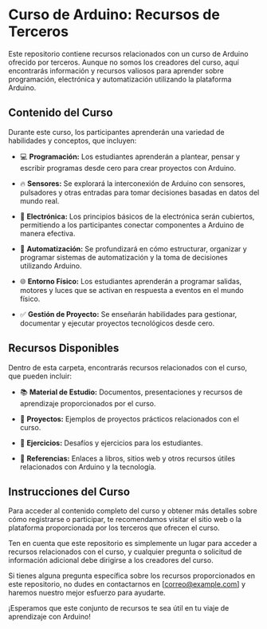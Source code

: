 # Curso de Arduino: Recursos de Terceros

Este repositorio contiene recursos relacionados con un curso de Arduino ofrecido por terceros. Aunque no somos los creadores del curso, aquí encontrarás información y recursos valiosos para aprender sobre programación, electrónica y automatización utilizando la plataforma Arduino.

## Contenido del Curso

Durante este curso, los participantes aprenderán una variedad de habilidades y conceptos, que incluyen:

- 💻 **Programación:** Los estudiantes aprenderán a plantear, pensar y escribir programas desde cero para crear proyectos con Arduino.

- 🔥 **Sensores:** Se explorará la interconexión de Arduino con sensores, pulsadores y otras entradas para tomar decisiones basadas en datos del mundo real.

- 🔌 **Electrónica:** Los principios básicos de la electrónica serán cubiertos, permitiendo a los participantes conectar componentes a Arduino de manera efectiva.

- 🤖 **Automatización:** Se profundizará en cómo estructurar, organizar y programar sistemas de automatización y la toma de decisiones utilizando Arduino.

- 🌐 **Entorno Físico:** Los estudiantes aprenderán a programar salidas, motores y luces que se activan en respuesta a eventos en el mundo físico.

- ✅ **Gestión de Proyecto:** Se enseñarán habilidades para gestionar, documentar y ejecutar proyectos tecnológicos desde cero.

## Recursos Disponibles

Dentro de esta carpeta, encontrarás recursos relacionados con el curso, que pueden incluir:

- 📚 **Material de Estudio:** Documentos, presentaciones y recursos de aprendizaje proporcionados por el curso.

- 📂 **Proyectos:** Ejemplos de proyectos prácticos relacionados con el curso.

- 📝 **Ejercicios:** Desafíos y ejercicios para los estudiantes.

- 📖 **Referencias:** Enlaces a libros, sitios web y otros recursos útiles relacionados con Arduino y la tecnología.

## Instrucciones del Curso

Para acceder al contenido completo del curso y obtener más detalles sobre cómo registrarse o participar, te recomendamos visitar el sitio web o la plataforma proporcionada por los terceros que ofrecen el curso.

Ten en cuenta que este repositorio es simplemente un lugar para acceder a recursos relacionados con el curso, y cualquier pregunta o solicitud de información adicional debe dirigirse a los creadores del curso.

Si tienes alguna pregunta específica sobre los recursos proporcionados en este repositorio, no dudes en contactarnos en [correo@example.com] y haremos nuestro mejor esfuerzo para ayudarte.

¡Esperamos que este conjunto de recursos te sea útil en tu viaje de aprendizaje con Arduino!
